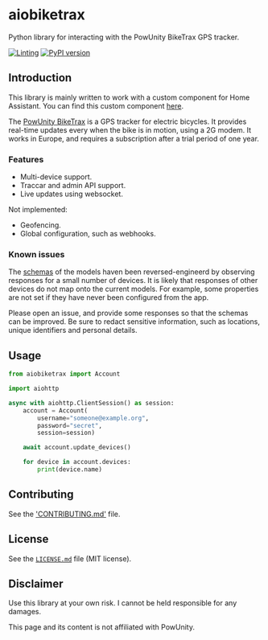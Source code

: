 # aiobiketrax
Python library for interacting with the PowUnity BikeTrax GPS tracker.

[![Linting](https://github.com/basilfx/aiobiketrax/actions/workflows/lint.yml/badge.svg)](https://github.com/basilfx/aiobiketrax/actions/workflows/lint.yml)
[![PyPI version](https://badge.fury.io/py/aiobiketrax.svg)](https://badge.fury.io/py/aiobiketrax)

## Introduction
This library is mainly written to work with a custom component for
Home Assistant. You can find this custom component
[here](https://github.com/basilfx/homeassistant-biketrax).

The [PowUnity BikeTrax](https://powunity.com/) is a GPS tracker for electric
bicycles. It provides real-time updates every when the bike is in motion, using
a 2G modem. It works in Europe, and requires a subscription after a trial
period of one year.

### Features
* Multi-device support.
* Traccar and admin API support.
* Live updates using websocket.

Not implemented:

* Geofencing.
* Global configuration, such as webhooks.

### Known issues
The [schemas](contrib/generator/schema.json) of the models haven been
reversed-engineerd by observing responses for a small number of devices. It is
likely that responses of other devices do not map onto the current models. For
example, some properties are not set if they have never been configured from
the app.

Please open an issue, and provide some responses so that the schemas can be
improved. Be sure to redact sensitive information, such as locations, unique
identifiers and personal details.

## Usage
```python
from aiobiketrax import Account

import aiohttp

async with aiohttp.ClientSession() as session:
    account = Account(
        username="someone@example.org",
        password="secret",
        session=session)

    await account.update_devices()

    for device in account.devices:
        print(device.name)
```

## Contributing
See the ['CONTRIBUTING.md'](CONTRIBUTING.md) file.

## License
See the [`LICENSE.md`](LICENSE.md) file (MIT license).

## Disclaimer
Use this library at your own risk. I cannot be held responsible for any
damages.

This page and its content is not affiliated with PowUnity.